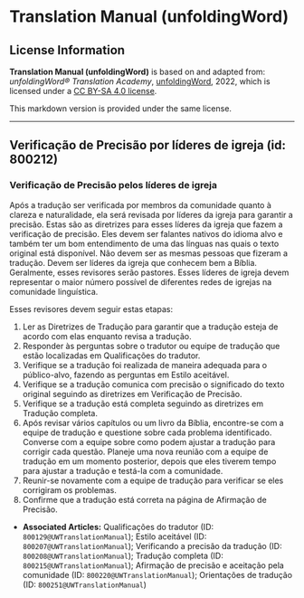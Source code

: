 # Translation Manual (unfoldingWord)

## License Information

**Translation Manual (unfoldingWord)** is based on and adapted from: _unfoldingWord® Translation Academy_, [unfoldingWord](https://unfoldingword.org/utw), 2022, which is licensed under a [CC BY-SA 4.0 license](https://creativecommons.org/licenses/by-sa/4.0/legalcode.en).

This markdown version is provided under the same license.



--------------------------------

## Verificação de Precisão por líderes de igreja (id: 800212)

### Verificação de Precisão pelos líderes de igreja

Após a tradução ser verificada por membros da comunidade quanto à clareza e naturalidade, ela será revisada por líderes da igreja para garantir a precisão. Estas são as diretrizes para esses líderes da igreja que fazem a verificação de precisão. Eles devem ser falantes nativos do idioma alvo e também ter um bom entendimento de uma das línguas nas quais o texto original está disponível. Não devem ser as mesmas pessoas que fizeram a tradução. Devem ser líderes da igreja que conhecem bem a Bíblia. Geralmente, esses revisores serão pastores. Esses líderes de igreja devem representar o maior número possível de diferentes redes de igrejas na comunidade linguística.

Esses revisores devem seguir estas etapas:

1. Ler as Diretrizes de Tradução para garantir que a tradução esteja de acordo com elas enquanto revisa a tradução.
2. Responder às perguntas sobre o tradutor ou equipe de tradução que estão localizadas em Qualificações do tradutor.
3. Verifique se a tradução foi realizada de maneira adequada para o público\-alvo, fazendo as perguntas em Estilo aceitável.
4. Verifique se a tradução comunica com precisão o significado do texto original seguindo as diretrizes em Verificação de Precisão.
5. Verifique se a tradução está completa seguindo as diretrizes em Tradução completa.
6. Após revisar vários capítulos ou um livro da Bíblia, encontre\-se com a equipe de tradução e questione sobre cada problema identificado. Converse com a equipe sobre como podem ajustar a tradução para corrigir cada questão. Planeje uma nova reunião com a equipe de tradução em um momento posterior, depois que eles tiverem tempo para ajustar a tradução e testá\-la com a comunidade.
7. Reunir\-se novamente com a equipe de tradução para verificar se eles corrigiram os problemas.
8. Confirme que a tradução está correta na página de Afirmação de Precisão.

* **Associated Articles:** Qualificações do tradutor (ID: `800129@UWTranslationManual`); Estilo aceitável (ID: `800207@UWTranslationManual`); Verificando a precisão da tradução (ID: `800208@UWTranslationManual`); Tradução completa (ID: `800215@UWTranslationManual`); Afirmação de precisão e aceitação pela comunidade (ID: `800220@UWTranslationManual`); Orientações de tradução (ID: `800251@UWTranslationManual`)

